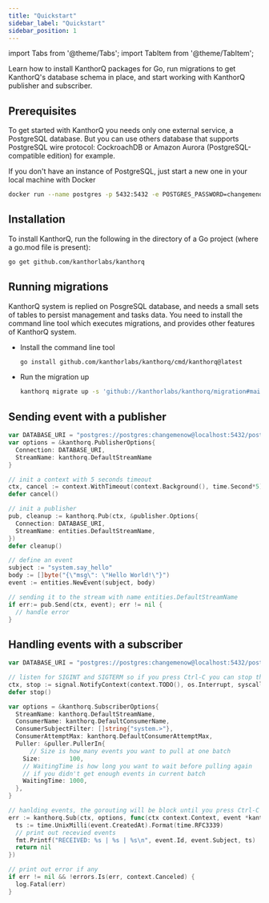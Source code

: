 ```yaml
---
title: "Quickstart"
sidebar_label: "Quickstart"
sidebar_position: 1
---
```


import Tabs from '@theme/Tabs';
import TabItem from '@theme/TabItem';

Learn how to install KanthorQ packages for Go, run migrations to get KanthorQ's database schema in place, and start working with KanthorQ publisher and subscriber.

## Prerequisites

To get started with KanthorQ you needs only one external service, a PostgreSQL database. But you can use others database that supports PostgreSQL wire protocol: CockroachDB or Amazon Aurora (PostgreSQL-compatible edition) for example.

If you don't have an instance of PostgreSQL, just start a new one in your local machine with Docker

```bash
docker run --name postgres -p 5432:5432 -e POSTGRES_PASSWORD=changemenow -d postgres:16
```

## Installation

To install KanthorQ, run the following in the directory of a Go project (where a go.mod file is present):

```bash
go get github.com/kanthorlabs/kanthorq
```

## Running migrations

KanthorQ system is replied on PosgreSQL database, and needs a small sets of tables to persist management and tasks data. You need to install the command line tool which executes migrations, and provides other features of KanthorQ system.

- Install the command line tool

  ```bash
  go install github.com/kanthorlabs/kanthorq/cmd/kanthorq@latest
  ```

- Run the migration up

  ```bash
  kanthorq migrate up -s 'github://kanthorlabs/kanthorq/migration#main' -d 'postgres://postgres:changemenow@localhost:5432/postgres?sslmode=disable'
  ```

## Sending event with a publisher

```go
var DATABASE_URI = "postgres://postgres:changemenow@localhost:5432/postgres?sslmode=disable"
var options = &kanthorq.PublisherOptions{
  Connection: DATABASE_URI,
  StreamName: kanthorq.DefaultStreamName
}

// init a context with 5 seconds timeout
ctx, cancel := context.WithTimeout(context.Background(), time.Second*5)
defer cancel()

// init a publisher
pub, cleanup := kanthorq.Pub(ctx, &publisher.Options{
  Connection: DATABASE_URI,
  StreamName: entities.DefaultStreamName,
})
defer cleanup()

// define an event
subject := "system.say_hello"
body := []byte("{\"msg\": \"Hello World!\"}")
event := entities.NewEvent(subject, body)

// sending it to the stream with name entities.DefaultStreamName
if err:= pub.Send(ctx, event); err != nil {
  // handle error
}
```

## Handling events with a subscriber

```go
var DATABASE_URI = "postgres://postgres:changemenow@localhost:5432/postgres?sslmode=disable"

// listen for SIGINT and SIGTERM so if you press Ctrl-C you can stop the program
ctx, stop := signal.NotifyContext(context.TODO(), os.Interrupt, syscall.SIGINT, syscall.SIGTERM)
defer stop()

var options = &kanthorq.SubscriberOptions{
  StreamName: kanthorq.DefaultStreamName,
  ConsumerName: kanthorq.DefaultConsumerName,
  ConsumerSubjectFilter: []string{"system.>"},
  ConsumerAttemptMax: kanthorq.DefaultConsumerAttemptMax,
  Puller: &puller.PullerIn{
	  // Size is how many events you want to pull at one batch
    Size:        100,
    // WaitingTime is how long you want to wait before pulling again
    // if you didn't get enough events in current batch
    WaitingTime: 1000,
  },
}

// hanlding events, the gorouting will be block until you press Ctrl-C
err := kanthorq.Sub(ctx, options, func(ctx context.Context, event *kanthorq.Event) error {
  ts := time.UnixMilli(event.CreatedAt).Format(time.RFC3339)
  // print out recevied events
  fmt.Printf("RECEIVED: %s | %s | %s\n", event.Id, event.Subject, ts)
  return nil
})

// print out error if any
if err != nil && !errors.Is(err, context.Canceled) {
  log.Fatal(err)
}
```
